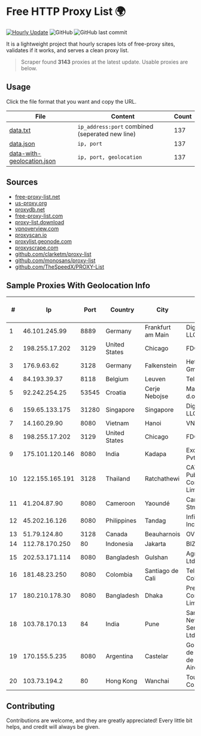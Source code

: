 
# Free HTTP Proxy List 🌍

[![Hourly Update](https://github.com/mertguvencli/http-proxy-list/actions/workflows/main.yml/badge.svg?branch=main)](https://github.com/mertguvencli/http-proxy-list/actions/workflows/main.yml)
![GitHub](https://img.shields.io/github/license/mertguvencli/http-proxy-list)
![GitHub last commit](https://img.shields.io/github/last-commit/mertguvencli/http-proxy-list)

It is a lightweight project that hourly scrapes lots of free-proxy sites, validates if it works, and serves a clean proxy list.


> Scraper found **3143** proxies at the latest update. Usable proxies are below.

## Usage

Click the file format that you want and copy the URL.


|File|Content|Count|
|----|-------|-----|
|[data.txt](https://raw.githubusercontent.com/mertguvencli/http-proxy-list/main/proxy-list/data.txt)|`ip_address:port` combined (seperated new line)|137|
|[data.json](https://raw.githubusercontent.com/mertguvencli/http-proxy-list/main/proxy-list/data.json)|`ip, port`|137|
|[data-with-geolocation.json](https://raw.githubusercontent.com/mertguvencli/http-proxy-list/main/proxy-list/data-with-geolocation.json)|`ip, port, geolocation`|137|

## Sources

* [free-proxy-list.net](https://free-proxy-list.net)
* [us-proxy.org](https://www.us-proxy.org)
* [proxydb.net](http://proxydb.net)
* [free-proxy-list.com](https://free-proxy-list.com/?page=&port=&type%5B%5D=http&type%5B%5D=https&up_time=0&search=Search)
* [proxy-list.download](https://www.proxy-list.download/HTTP)
* [vpnoverview.com](https://vpnoverview.com/privacy/anonymous-browsing/free-proxy-servers)
* [proxyscan.io](https://www.proxyscan.io)
* [proxylist.geonode.com](https://proxylist.geonode.com/api/proxy-list?limit=300&page=1&sort_by=lastChecked&sort_type=desc&protocols=http,https)
* [proxyscrape.com](https://api.proxyscrape.com/v2/?request=displayproxies&protocol=http&timeout=10000&country=all&ssl=all&anonymity=all)
* [github.com/clarketm/proxy-list](https://raw.githubusercontent.com/clarketm/proxy-list/master/proxy-list-raw.txt)
* [github.com/monosans/proxy-list](https://raw.githubusercontent.com/monosans/proxy-list/main/proxies/http.txt)
* [github.com/TheSpeedX/PROXY-List](https://raw.githubusercontent.com/TheSpeedX/PROXY-List/master/http.txt)


## Sample Proxies With Geolocation Info

|#|Ip|Port|Country|City|Internet Service Provider|
|-|--|----|-------|----|-------------------------|
|1|46.101.245.99|8889|Germany|Frankfurt am Main|DigitalOcean, LLC|
|2|198.255.17.202|3129|United States|Chicago|FDCservers.net|
|3|176.9.63.62|3128|Germany|Falkenstein|Hetzner Online GmbH|
|4|84.193.39.37|8118|Belgium|Leuven|Telenet BVBA|
|5|92.242.254.25|53545|Croatia|Cerje Nebojse|Magic Net d.o.o|
|6|159.65.133.175|31280|Singapore|Singapore|DigitalOcean, LLC|
|7|14.160.29.90|8080|Vietnam|Hanoi|VNPT-VNNIC|
|8|198.255.17.202|3129|United States|Chicago|FDCservers.net|
|9|175.101.120.146|8080|India|Kadapa|ExcellMedia Pvt Ltd|
|10|122.155.165.191|3128|Thailand|Ratchathewi|CAT Telecom Public Company Limited|
|11|41.204.87.90|8080|Cameroon|Yaoundé|Camtel Dla-tis Stm16|
|12|45.202.16.126|8080|Philippines|Tandag|Infinivan Incorporated|
|13|51.79.124.80|3128|Canada|Beauharnois|OVH SAS|
|14|112.78.170.250|80|Indonesia|Jakarta|BIZNET|
|15|202.53.171.114|8080|Bangladesh|Gulshan|Agni Systems Ltd.|
|16|181.48.23.250|8080|Colombia|Santiago de Cali|Telmex Colombia S.A.|
|17|180.210.178.30|8080|Bangladesh|Dhaka|Premium Connectivity Limited|
|18|103.78.170.13|84|India|Pune|Sanjeevan Networks Services Pvt Ltd|
|19|170.155.5.235|8080|Argentina|Castelar|Gobernacion de la Provincia de Buenos Aires|
|20|103.73.194.2|80|Hong Kong|Wanchai|TouchPal HK Co., Limited|



## Contributing

Contributions are welcome, and they are greatly appreciated! Every
little bit helps, and credit will always be given.

